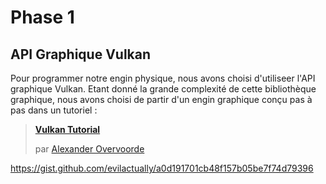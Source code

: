 # Phase 1

## API Graphique Vulkan

 Pour programmer notre engin physique, nous avons choisi d'utiliseer l'API graphique Vulkan. Etant donné la grande complexité de cette bibliothèque graphique, nous avons choisi de partir d'un engin graphique conçu pas à pas dans un tutoriel :

 > **[Vulkan Tutorial](https://vulkan-tutorial.com/)**
 >
 > par [Alexander Overvoorde](https://www.linkedin.com/in/overv/?originalSubdomain=nl)

https://gist.github.com/evilactually/a0d191701cb48f157b05be7f74d79396